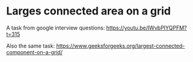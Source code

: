 # Larges connected area on a grid

A task from google interview questions: https://youtu.be/IWvbPIYQPFM?t=315

Also the same task: https://www.geeksforgeeks.org/largest-connected-component-on-a-grid/

